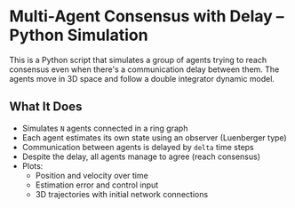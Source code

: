 # Multi-Agent Consensus with Delay – Python Simulation

This is a Python script that simulates a group of agents trying to reach consensus even when there's a communication delay between them. The agents move in 3D space and follow a double integrator dynamic model.

## What It Does

- Simulates `N` agents connected in a ring graph
- Each agent estimates its own state using an observer (Luenberger type)
- Communication between agents is delayed by `delta` time steps
- Despite the delay, all agents manage to agree (reach consensus)
- Plots:
  - Position and velocity over time
  - Estimation error and control input
  - 3D trajectories with initial network connections

